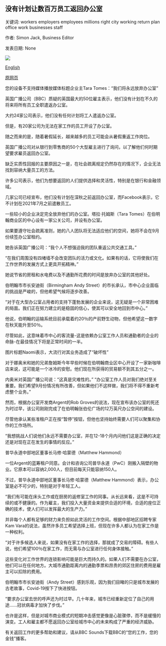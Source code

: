 ## 没有计划让数百万员工返回办公室

关键词: workers employers employees millions right city working return plan office work businesses staff

作者: Simon Jack, Business Editor

发表日期: None

![](https://ichef.bbci.co.uk/images/ic/1024x576/p08pmqyx.jpg)

[English](No%20plan%20for%20a%20return%20to%20the%20office%20for%20millions%20of%20staff.md)

[原网页](https://www.bbc.com/news/business-53901310)

您的设备不支持媒体播放媒体标题企业主Tara Tomes：“我们将永远放弃办公室”

英国广播公司（BBC）质疑的英国最大的50位雇主表示，他们没有计划在不久的将来将所有员工全职遣返办公室。

大约24家公司表示，他们没有任何计划将工人遣返办公室。

但是，有20家公司为无法在家工作的员工开设了办公室。

随之而来的是，随着暑假延长，越来越多的员工可能会从暑假重返工作岗位。

英国广播公司对从银行到零售商的50个大型雇主进行了询问，以了解他们何时期望要求雇员返回办公室。

缺乏实质性回报的主要原因之一是，在社会疏离规定仍然存在的情况下，企业无法找到容纳大量员工的方法。

许多公司表示，他们为想要返回的人们提供选择和灵活性，特别是在银行和金融领域。

几家公司已经宣布，他们没有计划在深秋之前返回办公室，而Facebook表示，它不计划在2021年7月之前遣散员工。

一些较小的企业决定完全放弃他们的办公室。塔拉·托姆斯（Tara Tomes）在伯明翰商业区的中心设有一家公关公司，并设有办公室。

如果要遵守社会疏离准则，她的八人团队将无法适应他们的空间，她将不会在9月份续签办公室租约。

她告诉英国广播公司：“我个人不想强迫我的团队重返公共交通工具。”

“在我们周围没有四堵墙不会改变团队的活力或文化。如果有的话，它将使我们在工作世界的发展方式上更具开拓精神。”

她说节省的房租和水电费以及不通勤所花费的时间是放弃办公室的其他好处。

伯明翰市市长安迪街（Birmingham Andy Street）的市长承认，市中心企业面临的挑战是严峻的，但他希望气候将逐步改善。

“对于在大型办公室占用者的支持下蓬勃发展的企业来说，这无疑是一个非常困难的局面。我们正在努力建立的是稳固的信心，使其可以安全地回到市中心。”

他说，伯明翰的运输系统目前承载着约20％的产前野生动物，但他希望这一数字在秋天能升至​​50％。

尽管如此，这意味着市中心的客流量-这是依赖办公室工作人员和通勤者的企业的命脉-在最佳情况下将是正常时间的一半。

图片标题Naomi表示，大流行对其业务造成了“破坏性”

对于娜奥米和她的兄弟詹姆斯今年早些时候在伯明翰商业区中心开设了一家新咖啡店来说，这可能是一个冰冷的安慰。他们现在所获得的贸易额不到其五分之一。

内奥米对英国广播公司说：“这真是灾难性的。” “办公室工作人员对我们绝对至关重要。我们希望9月份情况有所改善，但如果他们不这样做，我们将不得不重新考虑整个业务。”

然而，根据办公室开发商Argent的Rob Groves的说法，现在宣布该办公室的死还为时过早，该公司刚刚完成了在伯明翰张伯伦广场的12万英尺办公空间的建设。

尽管他承认某些准租户正在按“暂停”按钮，但他也坚持始终需要人们可以聚集和协作的工作场所。

“我想挑战人们说他们永远不需要办公室，并在12-18个月内问他们这是正确的决定还是对现在正在发生的事情的反应。”

普华永道中部地区董事长马修·哈蒙德（Matthew Hammond）

一位Argent的蓝筹租户同意。会计和咨询公司普华永道（PwC）刚搬入隔壁的物业。它原本可以容纳2,000人，但目前每天只能容纳150人。

不过，普华永道中部地区董事长马修·哈蒙德（Matthew Hammond）表示，办公室是必不可少的，特别是对于年轻工人。

“我们有可能在床头工作或在厨房的返修室工作的同事。从长远来看，这是不可持续的或不健康的。作为雇主，我们投入大量资金来提供合适的环境，合适的座位正确的技术，使人们可以发挥最大的生产力。”

并非每个人都有足够的财力来负担如此灵活的工作空间。根据中部地区招聘专家Kam Vara的说法，虽然许多员工希望选择上班，但现在许多人都认为在家工作是一种权利。

“对于许多候选人来说，如果没有在家工作的选择，那就成了交易的障碍。有些人说，他们希望100％在家工作，而无需与办公室进行任何身体接触。”

这些变化对工作世界的连锁影响可能是巨大而持久的。如果人们不需要在办公室，他们可以在任何地方。大城市通勤距离内的通勤季票和昂贵的郊区住房的费用是雇主可以扣除的费用。

伯明翰市市长安迪街（Andy Street）感到乐观，因为我们目睹的只是城市发展的古老故事，Covid-19按下了快进按钮。

“要求办公室去世的呼声还为时过早。几十年来，城市已经重新定位了自己的用途……冠状病毒才加快了步伐。”

也许是这样，但是对城市商业模式的短期冲击感觉更像是心脏骤停，而不是缓慢的演变。工人和雇主都不愿返回办公室给城市中心的未来构成了严重的经济威胁。

有关返回工作的更多帮助和建议，请从BBC Sounds下载BBC的“您的工作，您的金钱”播客。